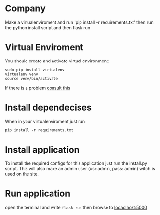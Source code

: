 # Company

Make a virtualenviroment and run 'pip install -r requirements.txt' then run the python install script and then flask run


# Virtual Enviroment
You should create and activate virtual environment:

```
sudo pip install virtualenv
virtualenv venv
source venv/bin/activate
```

If there is a problem [consult this](https://virtualenv.pypa.io/en/stable/installation/)

# Install dependecises

When in your virtualenviroment just run

```
pip install -r requirements.txt
```

# Install application
To install the required configs for this application just run the install.py script.
This will also make an admin user (usr:admin, pass: admin) witch is used on the site.

# Run application

open the terminal and write ```flask run``` then browse to [locaclhost:5000](http://localhost:5000)